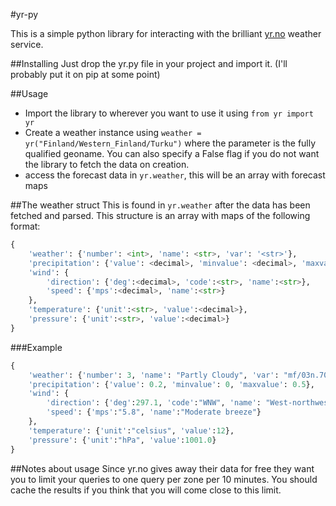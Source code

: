 #yr-py

This is a simple python library for interacting with the brilliant [yr.no](http://yr.no) weather service.


##Installing
Just drop the yr.py file in your project and import it. (I'll probably put it on pip at some point)

##Usage
 - Import the library to wherever you want to use it using `from yr import yr`
 - Create a weather instance using `weather = yr("Finland/Western_Finland/Turku")` where the 
   parameter is the fully qualified geoname. You can also specify a False flag if you do not want
   the library to fetch the data on creation.
 - access the forecast data in `yr.weather`, this will be an array with forecast maps


##The weather struct
This is found in `yr.weather` after the data has been fetched and parsed. This 
structure is an array with maps of the following format:
```python
{
	'weather': {'number': <int>, 'name': <str>, 'var': '<str>'},
	'precipitation': {'value': <decimal>, 'minvalue': <decimal>, 'maxvalue':<decimal>},
	'wind': {
		'direction': {'deg':<decimal>, 'code':<str>, 'name':<str>},
		'speed': {'mps':<decimal>, 'name':<str>}
	},
	'temperature': {'unit':<str>, 'value':<decimal>},
	'pressure': {'unit':<str>, 'value':<decimal>}
}
```
###Example
```python
{
	'weather': {'number': 3, 'name': "Partly Cloudy", 'var': "mf/03n.70"},
	'precipitation': {'value': 0.2, 'minvalue': 0, 'maxvalue': 0.5},
	'wind': {
		'direction': {'deg':297.1, 'code':"WNW", 'name': "West-northwest"},
		'speed': {'mps':"5.8", 'name':"Moderate breeze"}
	},
	'temperature': {'unit':"celsius", 'value':12},
	'pressure': {'unit':"hPa", 'value':1001.0}
}
```


##Notes about usage
Since yr.no gives away their data for free they want you to limit your queries 
to one query per zone per 10 minutes. You should cache the results if you think 
that you will come close to this limit.